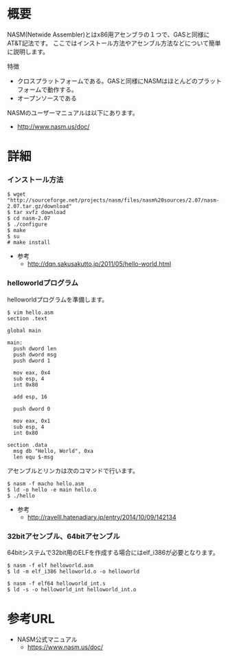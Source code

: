 # 概要
NASM(Netwide Assembler)とはx86用アセンブラの１つで、GASと同様にAT&T記法です。
ここではインストール方法やアセンブル方法などについて簡単に説明します。

特徴
- クロスプラットフォームである。GASと同様にNASMはほとんどのプラットフォームで動作する。
- オープンソースである

NASMのユーザーマニュアルは以下にあります。
- http://www.nasm.us/doc/

# 詳細
### インストール方法
```
$ wget "http://sourceforge.net/projects/nasm/files/nasm%20sources/2.07/nasm-2.07.tar.gz/download"
$ tar xvfz download
$ cd nasm-2.07
$ ./configure
$ make
$ su
# make install
```

- 参考
  -  http://dqn.sakusakutto.jp/2011/05/hello-world.html

### helloworldプログラム
helloworldプログラムを準備します。
```
$ vim hello.asm
section .text

global main

main:
  push dword len
  push dword msg
  push dword 1

  mov eax, 0x4
  sub esp, 4
  int 0x80

  add esp, 16

  push dword 0

  mov eax, 0x1
  sub esp, 4
  int 0x80

section .data
  msg db "Hello, World", 0xa
  len equ $-msg
```

アセンブルとリンカは次のコマンドで行います。
```
$ nasm -f macho hello.asm
$ ld -o hello -e main hello.o
$ ./hello
```

- 参考
  - http://ravelll.hatenadiary.jp/entry/2014/10/09/142134


### 32bitアセンブル、64bitアセンブル
64bitシステムで32bit用のELFを作成する場合にはelf_i386が必要となります。
```
$ nasm -f elf helloworld.asm
$ ld -m elf_i386 helloworld.o -o helloworld
```

```
$ nasm -f elf64 helloworld_int.s
$ ld -s -o helloworld_int helloworld_int.o
```


# 参考URL
- NASM公式マニュアル
  - https://www.nasm.us/doc/


